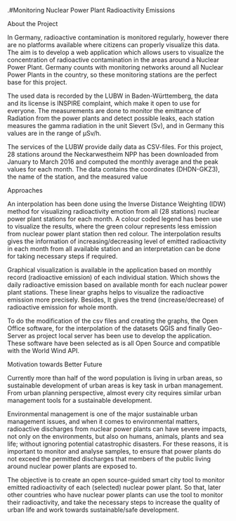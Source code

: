 .#Monitoring Nuclear Power Plant Radioactivity Emissions

About the Project

In Germany, radioactive contamination is monitored regularly, however there are no platforms available where citizens can properly visualize this data. The aim is to develop a web application which allows users to visualize the concentration of radioactive contamination in the areas around a Nuclear Power Plant. Germany counts with monitoring networks around all Nuclear Power Plants in the country, so these monitoring stations are the perfect base for this project. 

The used data is recorded by the LUBW in Baden-Württemberg, the data and its license is INSPIRE complaint, which make it open to use for everyone. The measurements are done to monitor the emittance of Radiation from the power plants and detect possible leaks, each station measures the gamma radiation in the unit Sievert (Sv), and in Germany this values are in the range of µSv/h. 

The services of the LUBW provide daily data as CSV-files. For this project, 28 stations around the Neckarwestheim NPP has been downloaded from January to March 2016 and computed the monthly average and the peak values for each month. The data contains the coordinates (DHDN-GKZ3), the name of the station, and the measured value

Approaches 

An interpolation has been done using the Inverse Distance Weighting (IDW) method for visualizing radioactivity emotion from all (28 stations) nuclear power plant stations for each month. A colour coded legend has been use to visualize the results, where the green colour represents less emission from nuclear power plant station then red colour. The interpolation results gives the information of increasing/decreasing level of emitted radioactivity in each month from all available station and an interpretation can be done for taking necessary steps if required. 

Graphical visualization is available in the application based on monthly record (radioactive emission) of each individual station. Which shows the daily radioactive emission based on available month for each nuclear power plant stations. These linear graphs helps to visualize the radioactive emission more precisely. Besides, It gives the trend (increase/decrease) of radioactive emission for whole month.

To do the modification of the csv files and creating the graphs, the Open Office software, for the interpolation of the datasets QGIS and finally Geo-Server as project local server has been use to develop the application. These software have been selected as is all Open Source and compatible with the World Wind API. 

Motivation towards Better Future

Currently more than half of the word population is living in urban areas, so sustainable development of urban areas is key task in urban management. From urban planning perspective, almost every city requires similar urban management tools for a sustainable development. 

Environmental management is one of the major sustainable urban management issues, and when it comes to environmental matters, radioactive discharges from nuclear power plants can have severe impacts, not only on the environments, but also on humans, animals, plants and sea life; without ignoring potential catastrophic disasters. For these reasons, it is important to monitor and analyse samples, to ensure that power plants do not exceed the permitted discharges that members of the public living around nuclear power plants are exposed to.

The objective is to create an open source-guided smart city tool to monitor emitted radioactivity of each (selected) nuclear power plant. So that, later other countries who have nuclear power plants can use the tool to monitor their radioactivity, and take the necessary steps to increase the quality of urban life and work towards sustainable/safe development.  

